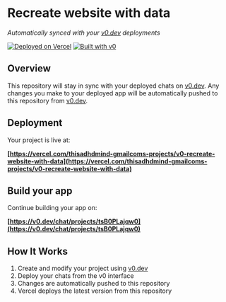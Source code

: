 # Recreate website with data

*Automatically synced with your [v0.dev](https://v0.dev) deployments*

[![Deployed on Vercel](https://img.shields.io/badge/Deployed%20on-Vercel-black?style=for-the-badge&logo=vercel)](https://vercel.com/thisadhdmind-gmailcoms-projects/v0-recreate-website-with-data)
[![Built with v0](https://img.shields.io/badge/Built%20with-v0.dev-black?style=for-the-badge)](https://v0.dev/chat/projects/tsB0PLajqw0)

## Overview

This repository will stay in sync with your deployed chats on [v0.dev](https://v0.dev).
Any changes you make to your deployed app will be automatically pushed to this repository from [v0.dev](https://v0.dev).

## Deployment

Your project is live at:

**[https://vercel.com/thisadhdmind-gmailcoms-projects/v0-recreate-website-with-data](https://vercel.com/thisadhdmind-gmailcoms-projects/v0-recreate-website-with-data)**

## Build your app

Continue building your app on:

**[https://v0.dev/chat/projects/tsB0PLajqw0](https://v0.dev/chat/projects/tsB0PLajqw0)**

## How It Works

1. Create and modify your project using [v0.dev](https://v0.dev)
2. Deploy your chats from the v0 interface
3. Changes are automatically pushed to this repository
4. Vercel deploys the latest version from this repository